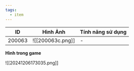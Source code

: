```yaml
---
tags:
  - item
---
```


| ID     | Hình Ảnh         | Tính năng sử dụng |
| ------ | ---------------- | ----------------- |
| 200063 | ![[200063c.png]] | -                 |

**Hình trong game**

![[20241206173035.png]]
